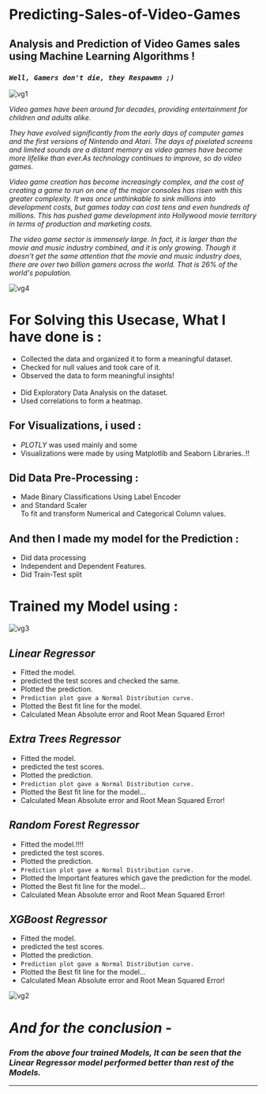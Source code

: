 # Predicting-Sales-of-Video-Games
## Analysis and Prediction of Video Games sales using Machine Learning Algorithms !

### _`Well, Gamers don't die, they Respawmn ;) `_

![vg1](https://user-images.githubusercontent.com/73397927/154604801-c2bf2297-7cd7-49ce-967e-f9944850d06a.jpg)

_Video games have been around for decades, providing entertainment for children and adults alike._

_They have evolved significantly from the early days of computer games and the first versions of Nintendo and Atari. The days of pixelated screens and limited sounds are a distant memory as video games have become more lifelike than ever.As technology continues to improve, so do video games._

_Video game creation has become increasingly complex, and the cost of creating a game to run on one of the major consoles has risen with this greater complexity. It was once unthinkable to sink millions into development costs, but games today can cost tens and even hundreds of millions. This has pushed game development into Hollywood movie territory in terms of production and marketing costs._

_The video game sector is immensely large. In fact, it is larger than the movie and music industry combined, and it is only growing. Though it doesn't get the same attention that the movie and music industry does, there are over two billion gamers across the world. That is 26% of the world's population._


![vg4](https://user-images.githubusercontent.com/73397927/156130305-970879c5-cab2-43ae-9ae6-b8ee9c0c4ef0.jpg)


# For Solving this Usecase, What I have done is :
- Collected the data and organized it to form a meaningful dataset.
- Checked for null values and took care of it.
- Observed the data to form meaningful insights!
<br><br>
- Did Exploratory Data Analysis on the dataset.
- Used correlations to form a heatmap.


## For Visualizations, i used :
- _PLOTLY_ was used mainly and some
- Visualizations were made by using Matplotlib and Seaborn Libraries..!!


## Did Data Pre-Processing :
- Made Binary Classifications Using Label Encoder
- and Standard Scaler 
<br> To fit and transform Numerical and Categorical Column values.


## And then I made my model for the Prediction :
- Did data processing
- Independent and Dependent Features.
- Did Train-Test split



# Trained my Model using :

![vg3](https://user-images.githubusercontent.com/73397927/156130256-a38584e0-f37c-48e8-9067-61ec08904116.jpg)


## _Linear Regressor_
- Fitted the model.
- predicted the test scores and checked the same.
- Plotted the prediction.
- `Prediction plot gave a Normal Distribution curve.`
- Plotted the Best fit line for the model.
- Calculated Mean Absolute error and Root Mean Squared Error!


## _Extra Trees Regressor_
- Fitted the model.
- predicted the test scores.
- Plotted the prediction.
- `Prediction plot gave a Normal Distribution curve.`
- Plotted the Best fit line for the model...
- Calculated Mean Absolute error and Root Mean Squared Error!


## _Random Forest Regressor_
- Fitted the model.!!!!
- predicted the test scores.
- Plotted the prediction.
- `Prediction plot gave a Normal Distribution curve.`
- Plotted the Important features which gave the prediction for the model.
- Plotted the Best fit line for the model...
- Calculated Mean Absolute error and Root Mean Squared Error!


## _XGBoost Regressor_
- Fitted the model.
- predicted the test scores.
- Plotted the prediction.
- `Prediction plot gave a Normal Distribution curve.`
- Plotted the Best fit line for the model...
- Calculated Mean Absolute error and Root Mean Squared Error!


![vg2](https://user-images.githubusercontent.com/73397927/154858451-324b57b6-9f9c-49c7-bc1b-91f2f1f3349e.jpg)

# _And for the conclusion -_
### _From the above four trained Models, It can be seen that the Linear Regressor model performed better than rest of the Models._

---
